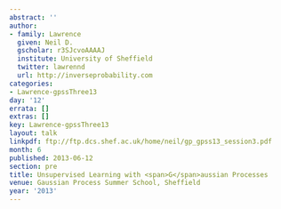```yaml
---
abstract: ''
author:
- family: Lawrence
  given: Neil D.
  gscholar: r3SJcvoAAAAJ
  institute: University of Sheffield
  twitter: lawrennd
  url: http://inverseprobability.com
categories:
- Lawrence-gpssThree13
day: '12'
errata: []
extras: []
key: Lawrence-gpssThree13
layout: talk
linkpdf: ftp://ftp.dcs.shef.ac.uk/home/neil/gp_gpss13_session3.pdf
month: 6
published: 2013-06-12
section: pre
title: Unsupervised Learning with <span>G</span>aussian Processes
venue: Gaussian Process Summer School, Sheffield
year: '2013'
---
```

